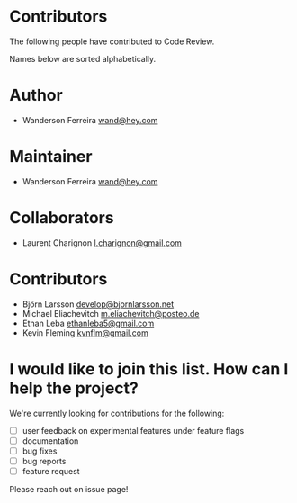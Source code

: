 # Contributors

The following people have contributed to Code Review.

Names below are sorted alphabetically.

# Author

- Wanderson Ferreira <wand@hey.com>

# Maintainer

- Wanderson Ferreira <wand@hey.com>

# Collaborators

- Laurent Charignon <l.charignon@gmail.com>

# Contributors

- Björn Larsson <develop@bjornlarsson.net>
- Michael Eliachevitch <m.eliachevitch@posteo.de>
- Ethan Leba <ethanleba5@gmail.com>
- Kevin Fleming <kvnflm@gmail.com>

# I would like to join this list. How can I help the project?

We're currently looking for contributions for the following:

- [ ] user feedback on experimental features under feature flags
- [ ] documentation
- [ ] bug fixes
- [ ] bug reports
- [ ] feature request

Please reach out on issue page!
